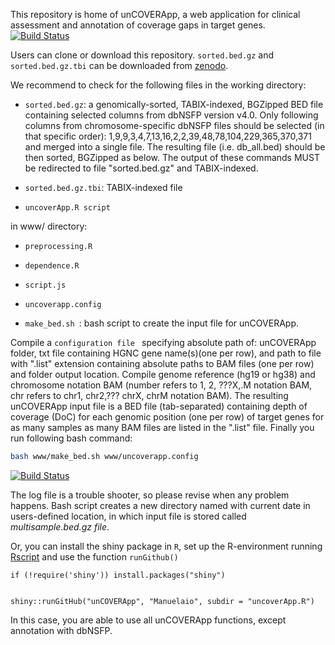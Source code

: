 This repository is home of unCOVERApp, a web application for clinical assessment and annotation of coverage gaps in target genes. 
[![Build Status](https://travis-ci.org/Manuelaio/unCOVERApp.svg?branch=master)](https://travis-ci.org/Manuelaio/unCOVERApp)

Users can clone or download this repository.  `sorted.bed.gz` and  `sorted.bed.gz.tbi` can be downloaded from [zenodo](https://zenodo.org/record/3747448#.XpBmnVMzbOR). 



We recommend to check for the following files in the working directory: 


* `sorted.bed.gz`: a genomically-sorted, TABIX-indexed, BGZipped BED file containing selected columns from dbNSFP version  v4.0. Only following columns from chromosome-specific dbNSFP files should be selected (in that specific order): $1,$9,$9,$3,$4,$7,$13,$16,$2,$2,$39,$48,$78,$104,$229,$365,$370,$371 and merged into a single file. The resulting file (i.e. db_all.bed) should be then sorted, BGZipped as below. The output of these commands MUST be redirected to file "sorted.bed.gz" and TABIX-indexed. 


* `sorted.bed.gz.tbi`: TABIX-indexed file


* `uncoverApp.R script `

in www/ directory: 

* `preprocessing.R ` 

* `dependence.R `

* `script.js `

* `uncoverapp.config `

* `make_bed.sh `: bash script to create the input file for unCOVERApp. 

Compile a `configuration file ` specifying absolute path of: unCOVERApp folder, txt file containing HGNC gene name(s)(one per row), and path to file with ".list" extension containing absolute paths to BAM files (one per row) and folder output location. Compile genome reference (hg19 or hg38) and chromosome notation BAM (number refers to 1, 2, ???X,.M notation BAM, chr refers to chr1, chr2,??? chrX, chrM notation BAM). The resulting unCOVERApp input file is a BED file (tab-separated) containing depth of coverage (DoC) for each genomic position (one per row) of target genes for as many samples as many BAM files are listed in the ".list" file. Finally you run following bash command:

```sh
bash www/make_bed.sh www/uncoverapp.config

```

[![Build Status](https://travis-ci.com/Manuelaio/test_app.svg?token=25AMAYuQwZENC1xVJVSe&branch=master)](https://travis-ci.com/Manuelaio/test_app)

The log file is a trouble shooter, so please revise when any problem happens. 
Bash script creates a new directory named with current date in users-defined location, in which input file is stored called *multisample.bed.gz file*.

Or, you can install the shiny package in `R`, set up the R-environment running [Rscript](https://github.com/Manuelaio/test_dependence/blob/master/dependencies.R) and use the function `runGithub()`


``` {r}
if (!require('shiny')) install.packages("shiny")


shiny::runGitHub("unCOVERApp", "Manuelaio", subdir = "uncoverApp.R")

``` 

In this case, you are able to use all unCOVERApp functions, except annotation with dbNSFP. 


